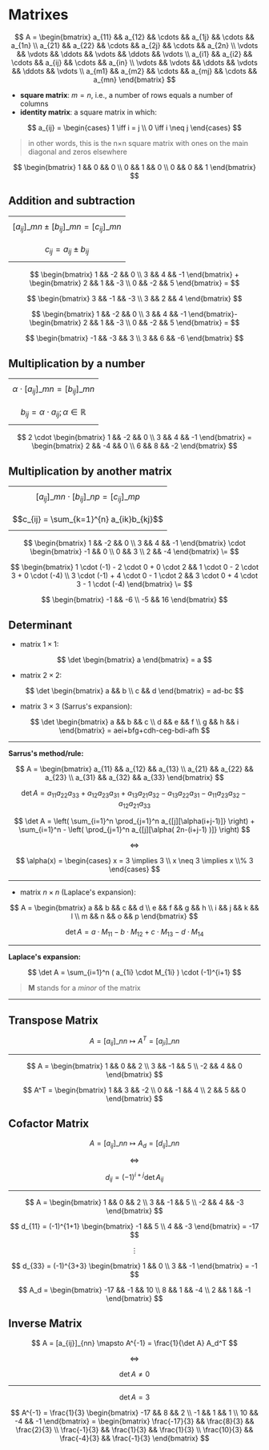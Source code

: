 # Matrixes

$$
A = \begin{bmatrix}
a_{11} && a_{12} && \cdots && a_{1j} && \cdots && a_{1n} \\
a_{21} && a_{22} && \cdots && a_{2j} && \cdots && a_{2n} \\
\vdots && \vdots && \ddots && \vdots && \ddots && \vdots \\
a_{i1} && a_{i2} && \cdots && a_{ij} && \cdots && a_{in} \\
\vdots && \vdots && \ddots && \vdots && \ddots && \vdots \\
a_{m1} && a_{m2} && \cdots && a_{mj} && \cdots && a_{mn} 
\end{bmatrix}
$$

- **square matrix**: $m = n$, i.e., a number of rows equals a number of columns
- **identity matrix**: a square matrix in which:

$$
a_{ij} = \begin{cases}
1 \iff i = j
\\
0 \iff i \neq j
\end{cases}
$$

> in other words, this is the n×n square matrix with ones on the main diagonal and zeros elsewhere

$$
\begin{bmatrix}
1 && 0 && 0
\\
0 && 1 && 0
\\
0 && 0 && 1
\end{bmatrix}
$$

## Addition and subtraction

||
|-|
| $$[a_{ij}]\_{mn} \pm [b_{ij}]\_{mn} = [c_{ij}]\_{mn}$$ |
| $$c_{ij} = a_{ij} \pm b_{ij}$$ |

$$
\begin{bmatrix}
1 && -2 && 0 \\
3 && 4 && -1
\end{bmatrix}
+
\begin{bmatrix}
2 && 1 && -3 \\
0 && -2 && 5
\end{bmatrix} =
$$

$$
\begin{bmatrix}
3 && -1 && -3
\\
3 && 2 && 4
\end{bmatrix}
$$

$$
\begin{bmatrix}
1 && -2 && 0 \\
3 && 4 && -1
\end{bmatrix}-
\begin{bmatrix}
2 && 1 && -3
\\
0 && -2 && 5
\end{bmatrix} =
$$

$$
\begin{bmatrix}
-1 && -3 && 3
\\
3 && 6 && -6
\end{bmatrix}
$$

## Multiplication by a number

||
|-|
| $$\alpha \cdot [a_{ij}]\_{mn} = [b_{ij}]\_{mn}$$ |
| $$b_{ij} = \alpha \cdot a_{ij}; \alpha \in \mathbb{R}$$ |

$$
2 \cdot
\begin{bmatrix}
1 && -2 && 0
\\
3 && 4 && -1
\end{bmatrix} =
\begin{bmatrix}
2 && -4 && 0
\\
6 && 8 && -2
\end{bmatrix}
$$

## Multiplication by another matrix

||
|--|
| $$[a_{ij}]\_{mn} \cdot [b_{ij}]\_{np} = [c_{ij}]\_{mp}$$ |
| $$c_{ij} = \sum_{k=1}^{n} a_{ik}b_{kj}$$ |

$$
\begin{bmatrix}
1 && -2 && 0
\\
3 && 4 && -1
\end{bmatrix}
\cdot
\begin{bmatrix}
-1 && 0
\\
0 && 3
\\
2 && -4
\end{bmatrix}
\=
$$

$$
\begin{bmatrix}
1 \cdot (-1) - 2 \cdot 0 + 0 \cdot 2
&&
1 \cdot 0 - 2 \cdot 3 + 0 \cdot (-4)
\\
3 \cdot (-1) + 4 \cdot 0 - 1 \cdot 2
&&
3 \cdot 0 + 4 \cdot 3 - 1 \cdot (-4)
\end{bmatrix}
\=
$$

$$
\begin{bmatrix}
-1 && -6
\\
-5 && 16
\end{bmatrix}
$$

## Determinant

* matrix $1 \times 1$:

$$
\det
\begin{bmatrix}
a
\end{bmatrix} =
a
$$

* matrix $2 \times 2$:

$$
\det
\begin{bmatrix}
a && b
\\
c && d
\end{bmatrix} =
ad-bc
$$

* matrix $3 \times 3$ (Sarrus's expansion):

$$
\det
\begin{bmatrix}
a && b && c
\\
d && e && f
\\
g && h && i
\end{bmatrix} =
aei+bfg+cdh-ceg-bdi-afh
$$

----

**Sarrus's method/rule:**

$$
A = \begin{bmatrix}
a_{11} && a_{12} && a_{13}
\\
a_{21} && a_{22} && a_{23}
\\
a_{31} && a_{32} && a_{33}
\end{bmatrix}
$$

$$
\det A =
a_{11}a_{22}a_{33} +
a_{12}a_{23}a_{31} +
a_{13}a_{21}a_{32} -
a_{13}a_{22}a_{31} -
a_{11}a_{23}a_{32} -
a_{12}a_{21}a_{33}
$$

$$
\det A = \left(
\sum_{i=1}^n \prod_{j=1}^n
a_{[j][\alpha(i+j-1)]}
\right) +
\sum_{i=1}^n - \left(
\prod_{j=1}^n a_{[j][\alpha(
2n-(i+j-1)
)]}
\right)
$$

$$
\iff
$$

$$
\alpha(x) = \begin{cases}
x = 3 \implies 3
\\
x \neq 3 \implies x \\% 3
\end{cases}
$$

----

* matrix $n \times n$ (Laplace's expansion):

$$
A = \begin{bmatrix}
a && b && c && d
\\
e && f && g && h
\\
i && j && k && l
\\
m && n && o && p
\end{bmatrix}
$$

$$
\det A = a \cdot M_{11} - b \cdot M_{12} + c \cdot M_{13} - d \cdot M_{14}
$$

----

**Laplace's expansion:**

$$
\det A = \sum_{i=1}^n (
a_{1i} \cdot M_{1i}
) \cdot (-1)^{i+1}
$$

> **M** stands for a *minor* of the matrix

----

## Transpose Matrix

$$
A = [a_{ij}]\_{nn} \mapsto
A^T = [a_{ji}]\_{nn}
$$

----

$$
A = \begin{bmatrix}
1 && 0 && 2
\\
3 && -1 && 5
\\
-2 && 4 && 0
\end{bmatrix}
$$

$$
A^T = \begin{bmatrix}
1 && 3 && -2
\\
0 && -1 && 4
\\
2 && 5 && 0
\end{bmatrix}
$$

## Cofactor Matrix

$$
A = [a_{ij}]\_{nn} \mapsto
A_d = [d_{ij}]\_{nn}
$$

$$
\iff
$$

$$
d_{ij} = (-1)^{i+j} \det A_{ij}
$$

----

$$
A = \begin{bmatrix}
1 && 0 && 2
\\
3 && -1 && 5
\\
-2 && 4 && -3
\end{bmatrix}
$$

$$
d_{11} = (-1)^{1+1}
\begin{bmatrix}
-1 && 5
\\
4 && -3
\end{bmatrix} = -17
$$

$$
\vdots
$$

$$
d_{33} = (-1)^{3+3}
\begin{bmatrix}
1 && 0
\\
3 && -1
\end{bmatrix} = -1
$$

$$
A_d = \begin{bmatrix}
-17 && -1 && 10
\\
8 && 1 && -4
\\
2 && 1 && -1
\end{bmatrix}
$$

## Inverse Matrix

$$
A = [a_{ij}]_{nn} \mapsto
A^{-1} = \frac{1}{\det A} A_d^T
$$

$$
\iff
$$

$$
\det A \neq 0
$$

----

$$
\det A = 3
$$

$$
A^{-1} = \frac{1}{3}
\begin{bmatrix}
-17 && 8 && 2
\\
-1 && 1 && 1
\\
10 && -4 && -1
\end{bmatrix} =
\begin{bmatrix}
\frac{-17}{3} && \frac{8}{3} && \frac{2}{3}
\\
\frac{-1}{3} && \frac{1}{3} && \frac{1}{3}
\\
\frac{10}{3} && \frac{-4}{3} && \frac{-1}{3}
\end{bmatrix}
$$
